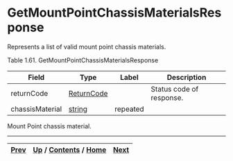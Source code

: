 
# GetMountPointChassisMaterialsResponse

Represents a list of valid mount point chassis materials.

Table 1.61. GetMountPointChassisMaterialsResponse

Field| Type| Label| Description  
---|---|---|---  
returnCode| [ReturnCode](ch01s04s04.md "Return Code")|  | Status code of response.   
chassisMaterial| [string](ch01s11.md "gRPC Scalar Value Types")| repeated|
Mount Point chassis material.  
  
  

* * *

[Prev](ch01s05s09.md) | [Up](ch01s05s09.md) / [Contents](index.md) / [Home](../../index.htm)|  [Next](ch01s05s09s03.md)  
---|---|---

